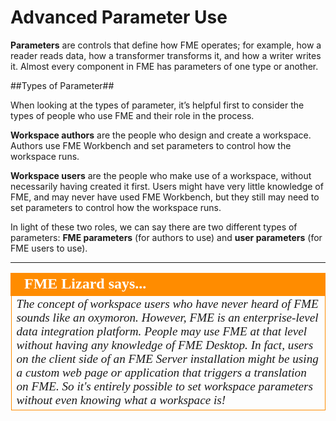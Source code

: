 # Advanced Parameter Use #

**Parameters** are controls that define how FME operates; for example, how a reader reads data, how a transformer transforms it, and how a writer writes it. Almost every component in FME has parameters of one type or another.

##Types of Parameter##

When looking at the types of parameter, it’s helpful first to consider the types of people who use FME and their role in the process.

**Workspace authors** are the people who design and create a workspace. Authors use FME Workbench and set parameters to control how the workspace runs.

**Workspace users** are the people who make use of a workspace, without necessarily having created it first. Users might have very little knowledge of FME, and may never have used FME Workbench, but they still may need to set parameters to control how the workspace runs.

In light of these two roles, we can say there are two different types of parameters: **FME parameters** (for authors to use) and **user parameters** (for FME users to use).

---

<!--Person X Says Section-->

<table style="border-spacing: 0px">
<tr>
<td style="vertical-align:middle;background-color:darkorange;border: 2px solid darkorange">
<i class="fa fa-quote-left fa-lg fa-pull-left fa-fw" style="color:white;padding-right: 12px;vertical-align:text-top"></i>
<span style="color:white;font-size:x-large;font-weight: bold;font-family:serif">FME Lizard says...</span>
</td>
</tr>

<tr>
<td style="border: 1px solid darkorange">
<span style="font-family:serif; font-style:italic; font-size:larger">
The concept of workspace users who have never heard of FME sounds like an oxymoron. However, FME is an enterprise-level data integration platform. People may use FME at that level without having any knowledge of FME Desktop. In fact, users on the client side of an FME Server installation might be using a custom web page or application that triggers a translation on FME. So it's entirely possible to set workspace parameters without even knowing what a workspace is!
</span>
</td>
</tr>
</table>
